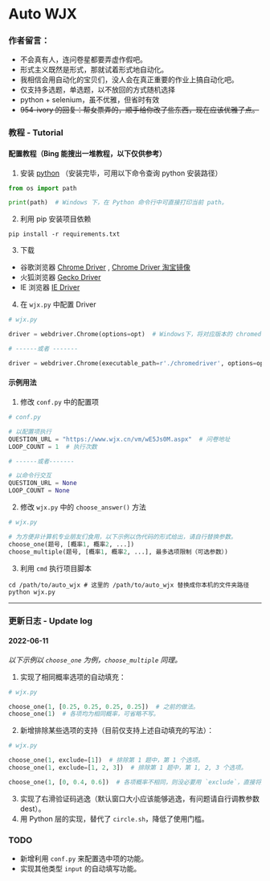 # Auto WJX

### 作者留言：

- 不会真有人，连问卷星都要弄虚作假吧。
- 形式主义既然是形式，那就试着形式地自动化。
- 我相信会用自动化的宝贝们，没人会在真正重要的作业上搞自动化吧。
- 仅支持多选题，单选题，以不放回的方式随机选择
- python + selenium，虽不优雅，但省时有效
- ~~954-ivory 的回复：帮女票弄的，顺手给你改了些东西，现在应该优雅了点。~~

### 教程 - Tutorial

#### 配置教程（Bing 能搜出一堆教程，以下仅供参考）

1. 安装 [python](https://www.python.org/downloads/) （安装完毕，可用以下命令查询 python 安装路径）

```python
from os import path

print(path)  # Windows 下，在 Python 命令行中可直接打印当前 path。
```

2. 利用 pip 安装项目依赖

```shell
pip install -r requirements.txt
```

3. 下载

- 谷歌浏览器
  [Chrome Driver](http://chromedriver.storage.googleapis.com/index.html) ,
  [Chrome Driver 淘宝镜像](https://registry.npmmirror.com/binary.html?path=chromedriver/)
- 火狐浏览器 [Gecko Driver](https://github.com/mozilla/geckodriver/releases)
- IE 浏览器 [IE Driver](http://selenium-release.storage.googleapis.com/index.html)

4. 在 `wjx.py` 中配置 Driver

```python
# wjx.py 

driver = webdriver.Chrome(options=opt)  # Windows下，将对应版本的 chromedriver 放置在 python 根目录，默认启用该行。

# ------或者 -------

driver = webdriver.Chrome(executable_path=r'./chromedriver', options=opt)  # 该行已被注释

```

#### 示例用法

1. 修改 `conf.py` 中的配置项

```python
# conf.py

# 以配置项执行
QUESTION_URL = "https://www.wjx.cn/vm/wE5Js0M.aspx"  # 问卷地址
LOOP_COUNT = 1  # 执行次数

# ------或者-------

# 以命令行交互
QUESTION_URL = None
LOOP_COUNT = None
```

2. 修改 `wjx.py` 中的 `choose_answer()` 方法

```python
# wjx.py

# 为方便非计算机专业朋友们食用，以下示例以伪代码的形式给出，请自行替换参数。
choose_one(题号, [概率1, 概率2, ...])
choose_multiple(题号, [概率1, 概率2, ...], 最多选项限制（可选参数）)
```

3. 利用 `cmd` 执行项目脚本

```shell
cd /path/to/auto_wjx # 这里的 /path/to/auto_wjx 替换成你本机的文件夹路径
python wjx.py
```

---

### 更新日志 - Update log

#### 2022-06-11

_以下示例以 `choose_one` 为例，`choose_multiple` 同理。_

1. 实现了相同概率选项的自动填充：

```python
# wjx.py

choose_one(1, [0.25, 0.25, 0.25, 0.25])  # 之前的做法。
choose_one(1)  # 各项均为相同概率，可省略不写。
```

2. 新增排除某些选项的支持（目前仅支持上述自动填充的写法）：

```python
# wjx.py

choose_one(1, exclude=[1])  # 排除第 1 题中，第 1 个选项。
choose_one(1, exclude=[1, 2, 3])  # 排除第 1 题中，第 1, 2, 3 个选项。 

choose_one(1, [0, 0.4, 0.6])  # 各项概率不相同，则没必要用 `exclude`，直接将排除项置 0。
```

3. 实现了右滑验证码逃逸（默认窗口大小应该能够逃逸，有问题请自行调教参数 dest）。
4. 用 Python 层的实现，替代了 `circle.sh`，降低了使用门槛。

### TODO

- 新增利用 `conf.py` 来配置选中项的功能。
- 实现其他类型 `input` 的自动填写功能。